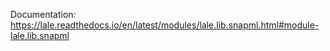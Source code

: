 Documentation: https://lale.readthedocs.io/en/latest/modules/lale.lib.snapml.html#module-lale.lib.snapml